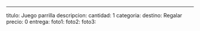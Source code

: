 ---
titulo: Juego parrilla
descripcion: 
cantidad: 1
categoria: 
destino: Regalar
precio: 0
entrega: 
foto1: 
foto2: 
foto3: 
